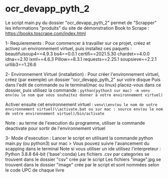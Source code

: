 # ocr_devapp_pyth_2

Le script main.py du dossier "ocr_devapp_pyth_2" permet de "Scrapper" les informations "produits" du site de démonstration Book to Scrape : https://books.toscrape.com/index.html

1- Requierements : 
Pour commencer à travailler sur ce projet, créez et activez un environnement virtuel, puis installez ces paquets :
beautifulsoup4==4.9.3
bs4==0.0.1
certifi==2021.5.30
chardet==4.0.0
idna==2.10
lxml==4.6.3
Pillow==8.3.1
requests==2.25.1
soupsieve==2.2.1
urllib3==1.26.6

2- Environnement Virtuel (installation) : 
Pour créer l'environnement virtuel, créez (par exemple) un dossier "ocr_devapp_pyth_2" sur votre disque
Puis dans l'edit de commande ou le terminal(mac ou linux) placez-vous dans ce dossier, puis utilisez la commande : 
```python(python3 sur mac) -m venv env(ou le nom que vous souhaitez donner à votre environnement virtuel)```

Activer ensuite cet environnement virtuel : ```venv\\env(ou le nom de votre environnement virtuel)\\activate.bat ou sur mac : source env(ou le nom de votre environnement virtuel)/bin/activate```

 Note : au terme de l'execution du programme, utiliser la commande deactivate pour sortir de l'environnement virtuel
  
3- Mode d'execution : 
Lancer le script en utilisant la commande python main.py (ou python3) sur mac > Vous pouvez suivre l'avancement du scapping dans le terminal
Note si vous utiliser un ide utilisez l'interpreteur : Python 3.8.8 64-bit ('base':conda)
Les fichiers .csv par categories se trouvent dans le dossier "csv" crée par le script
Les fichiers "image".jpg se trouvent dans le dossier "image" crée par le script et sont nommées selon le code UPC de chaque livre




